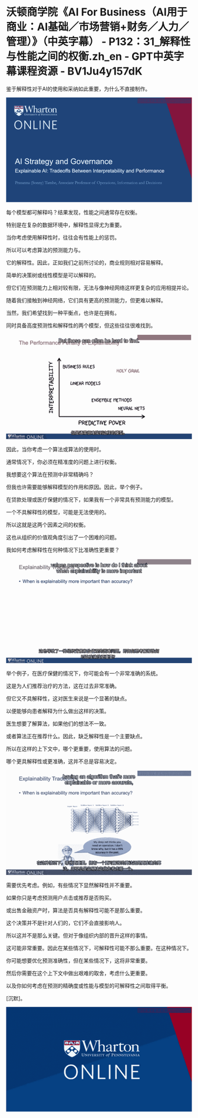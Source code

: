 # 沃顿商学院《AI For Business（AI用于商业：AI基础／市场营销+财务／人力／管理）》（中英字幕） - P132：31_解释性与性能之间的权衡.zh_en - GPT中英字幕课程资源 - BV1Ju4y157dK

鉴于解释性对于AI的使用和采纳如此重要，为什么不直接制作。

![](img/24822a157a05fa0d4a1c1fc2d25ef05c_1.png)

每个模型都可解释吗？结果发现，性能之间通常存在权衡。

特别是在复杂的数据环境中，解释性显得尤为重要。

当你考虑使用解释性时，往往会有性能上的惩罚。

所以可以考虑算法的预测能力与。

它的解释性。因此，正如我们之前所讨论的，商业规则相对容易解释。

简单的决策树或线性模型是可以解释的。

但它们在预测能力上相对较有限，无法与像神经网络这样更复杂的应用相提并论。

随着我们接触到神经网络，它们具有更高的预测能力，但更难以解释。

当然，我们希望找到一种平衡点，也许是在拥有。

同时具备高度预测性和解释性的两个模型，但这些往往很难找到。

![](img/24822a157a05fa0d4a1c1fc2d25ef05c_3.png)

因此，当你考虑一个算法或算法的使用时。

通常情况下，你必须在精准度的问题上进行权衡。

我想要这个算法在预测中非常精确吗？

但我也许需要能够解释模型的作用和原因。因此，举个例子。

在贷款处理或医疗保健的情况下，如果我有一个非常具有预测能力的模型。

一个不具解释性的模型，可能是无法使用的。

所以这就是这两个因素之间的权衡。

这也从组织的价值观角度引出了一个困难的问题。

我如何考虑解释性在何种情况下比准确性更重要？

![](img/24822a157a05fa0d4a1c1fc2d25ef05c_5.png)

举个例子，在医疗保健的情况下，你可能会有一个非常准确的系统。

这是为人们推荐治疗的方法，这在过去非常准确。

但它又不具解释性，这对医生来说是一个显著的缺点。

以便能够向患者解释为什么做出这样的决策。

医生想要了解算法，如果他们的想法不一致。

或者算法正在推荐什么。因此，缺乏解释性是一个主要缺点。

所以在这样的上下文中，哪个更重要，使用算法的问题。

哪个更具解释性或更准确，这并不总是容易决定。

![](img/24822a157a05fa0d4a1c1fc2d25ef05c_7.png)

需要优先考虑。例如，有些情况下显然解释性并不重要。

如果你只是考虑预测用户点击或推荐是否购买。

或出售金融资产时，算法是否具有解释性可能不是那么重要。

这个决策并不是针对人们的，它们不会直接影响人。

所以这并不是那么关键。但对于像组织内部的晋升这样的事情。

这可能非常重要。因此在某些情况下，可解释性可能不那么重要。在这种情况下。

你可能想要优化预测准确性，但在某些情况下，这将非常重要。

然后你需要在这个上下文中做出艰难的取舍，考虑什么更重要。

以及你如何考虑在预测的精确度或性能与模型的可解释性之间取得平衡。

[沉默]。

![](img/24822a157a05fa0d4a1c1fc2d25ef05c_9.png)
